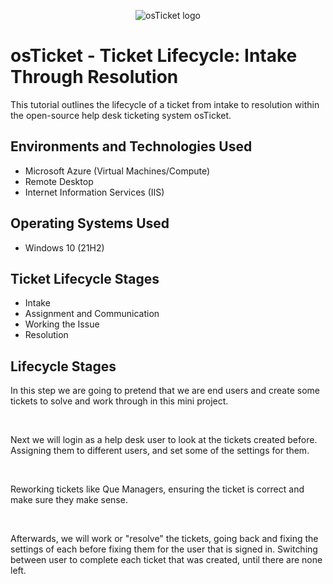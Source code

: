 <p align="center">
<img src="https://i.imgur.com/Clzj7Xs.png" alt="osTicket logo"/>
</p>

<h1>osTicket - Ticket Lifecycle: Intake Through Resolution</h1>
This tutorial outlines the lifecycle of a ticket from intake to resolution within the open-source help desk ticketing system osTicket.<br />
<h2>Environments and Technologies Used</h2>

- Microsoft Azure (Virtual Machines/Compute)
- Remote Desktop
- Internet Information Services (IIS)

<h2>Operating Systems Used </h2>

- Windows 10</b> (21H2)

<h2>Ticket Lifecycle Stages</h2>

- Intake
- Assignment and Communication
- Working the Issue
- Resolution

<h2>Lifecycle Stages</h2>

<p>

</p>
<p>
In this step we are going to pretend that we are end users and create some tickets to solve and work through in this mini project. 
</p>
<br />

<p>

</p>
<p>
Next we will login as a help desk user to look at the tickets created before. Assigning them to different users, and set some of the settings for them. 
</p>
<br />

<p>

</p>
<p>
Reworking tickets like Que Managers, ensuring the ticket is correct and make sure they make sense. 
</p>
<br />


Afterwards, we will work or "resolve" the tickets, going back and fixing the settings of each before fixing them for the user that is signed in. Switching between user to complete each ticket that was created, until there are none left. 
